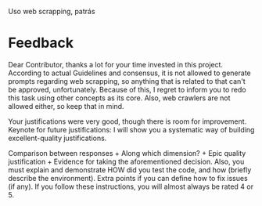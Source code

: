 Uso web scrapping, patrás

# Feedback

Dear Contributor, thanks a lot for your time invested in this project.
According to actual Guidelines and consensus, it is not allowed to generate prompts regarding web scrapping, so anything that is related to that can't be approved, unfortunately.
Because of this, I regret to inform you to redo this task using other concepts as its core. Also, web crawlers are not allowed either, so keep that in mind.

Your justifications were very good, though there is room for improvement. Keynote for future justifications: I will show you a systematic way of building excellent-quality justifications.

Comparison between responses + Along which dimension? + Epic quality justification + Evidence for taking the aforementioned decision.
Also, you must explain and demonstrate HOW did you test the code, and how (briefly describe the environment). Extra points if you can define how to fix issues (if any).
If you follow these instructions, you will almost always be rated 4 or 5.